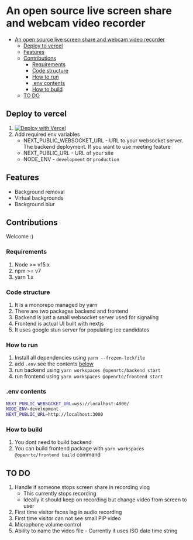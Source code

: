 # An open source live screen share and webcam video recorder

- [An open source live screen share and webcam video recorder](#an-open-source-live-screen-share-and-webcam-video-recorder)
  - [Deploy to vercel](#deploy-to-vercel)
  - [Features](#features)
  - [Contributions](#contributions)
    - [Requirements](#requirements)
    - [Code structure](#code-structure)
    - [How to run](#how-to-run)
    - [.env contents](#env-contents)
    - [How to build](#how-to-build)
  - [TO DO](#to-do)

## Deploy to vercel

1. [![Deploy with Vercel](https://vercel.com/button)](https://vercel.com/new/git/external?repository-url=https%3A%2F%2Fgithub.com%2Ftechnikhil314%2Fnext-webrtc)
2. Add required env variables
   - NEXT_PUBLIC_WEBSOCKET_URL - URL to your websocket server. The backend deployment. If you want to use meeting feature
   - NEXT_PUBLIC_URL - URL of your site
   - NODE_ENV - `development` or `production`

## Features

- Background removal
- Virtual backgrounds
- Background blur

## Contributions

Welcome :)

### Requirements

1. Node >= v15.x
2. npm >= v7
3. yarn 1.x

### Code structure

1. It is a monorepo managed by yarn
2. There are two packages backend and frontend
3. Backend is just a small websocket server used for signaling
4. Frontend is actual UI built with nextjs
5. It uses google stun server for populating ice candidates

### How to run

1. Install all dependencies using `yarn --frozen-lockfile`
2. add `.env` see the contents [below](#env-contents)
3. run backend using `yarn workspaces @openrtc/backend start`
4. run frontend using `yarn workspaces @openrtc/frontend start`

### .env contents

```bash
NEXT_PUBLIC_WEBSOCKET_URL=wss://localhost:4000/
NODE_ENV=development
NEXT_PUBLIC_URL=http://localhost:3000
```

### How to build

1. You dont need to build backend
1. You can build frontend package with `yarn workspaces @openrtc/frontend build` command

## TO DO

1. Handle if someone stops screen share in recording vlog
   - This currently stops recording
   - Ideally it should keep on recording but change video from screen to user
1. First time visitor faces lag in audio recording
1. First time visitor can not see small PiP video
1. Microphone volume control
1. Ability to name the video file - Currently it uses ISO date time string
